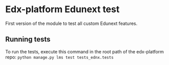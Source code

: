 # Edx-platform Edunext test

First version of the module to test all custom Edunext features.

## Running tests

To run the tests, execute this command in the root path of the edx-platform repo: `python manage.py lms test tests_ednx.tests`
